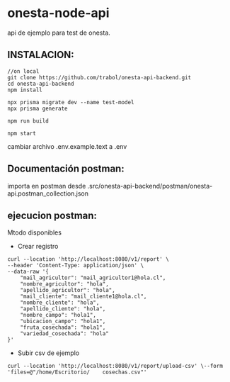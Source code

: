 # onesta-node-api  
api de ejemplo para test de onesta.     


## INSTALACION: 
``` 
//on local
git clone https://github.com/trabol/onesta-api-backend.git
cd onesta-api-backend
npm install

npx prisma migrate dev --name test-model
npx prisma generate

npm run build
 
npm start
```

cambiar archivo .env.example.text a .env

## Documentación postman: 

importa en postman desde .src/onesta-api-backend/postman/onesta-api.postman_collection.json

## ejecucion postman: 

Mtodo disponibles   
- Crear registro

``` 
curl --location 'http://localhost:8080/v1/report' \
--header 'Content-Type: application/json' \
--data-raw '{
    "mail_agricultor": "mail_agricultor1@hola.cl",
    "nombre_agricultor": "hola",
    "apellido_agricultor": "hola",
    "mail_cliente": "mail_cliente1@hola.cl",
    "nombre_cliente": "hola",
    "apellido_cliente": "hola",
    "nombre_campo": "hola1",
    "ubicacion_campo": "hola1",
    "fruta_cosechada": "hola1",
    "variedad_cosechada": "hola"
}' 
``` 

- Subir csv de ejemplo 
``` 
curl --location 'http://localhost:8080/v1/report/upload-csv' \--form 'files=@"/home/Escritorio/    cosechas.csv"'
``` 




